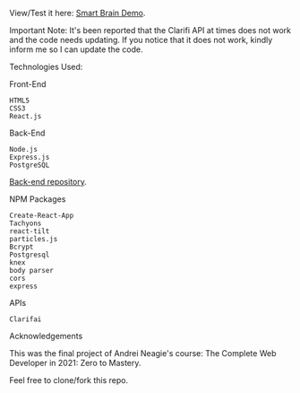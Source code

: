 View/Test it here: [Smart Brain Demo](https://smart-brain-app-fend.herokuapp.com/).

Important Note: It's been reported that the Clarifi API at times does not work and the code needs updating. If you notice that it does not work, kindly inform me so I can update the code.

Technologies Used:

Front-End

    HTML5
    CSS3
    React.js

Back-End

    Node.js
    Express.js
    PostgreSQL
[Back-end repository](https://github.com/furbo1/smart-brain-API-node/).

NPM Packages

    Create-React-App
    Tachyons
    react-tilt
    particles.js
    Bcrypt
    Postgresql
    knex
    body parser
    cors
    express

APIs

    Clarifai
   

Acknowledgements

This was the final project of Andrei Neagie's course: The Complete Web Developer in 2021: Zero to Mastery.

Feel free to clone/fork this repo.




    


